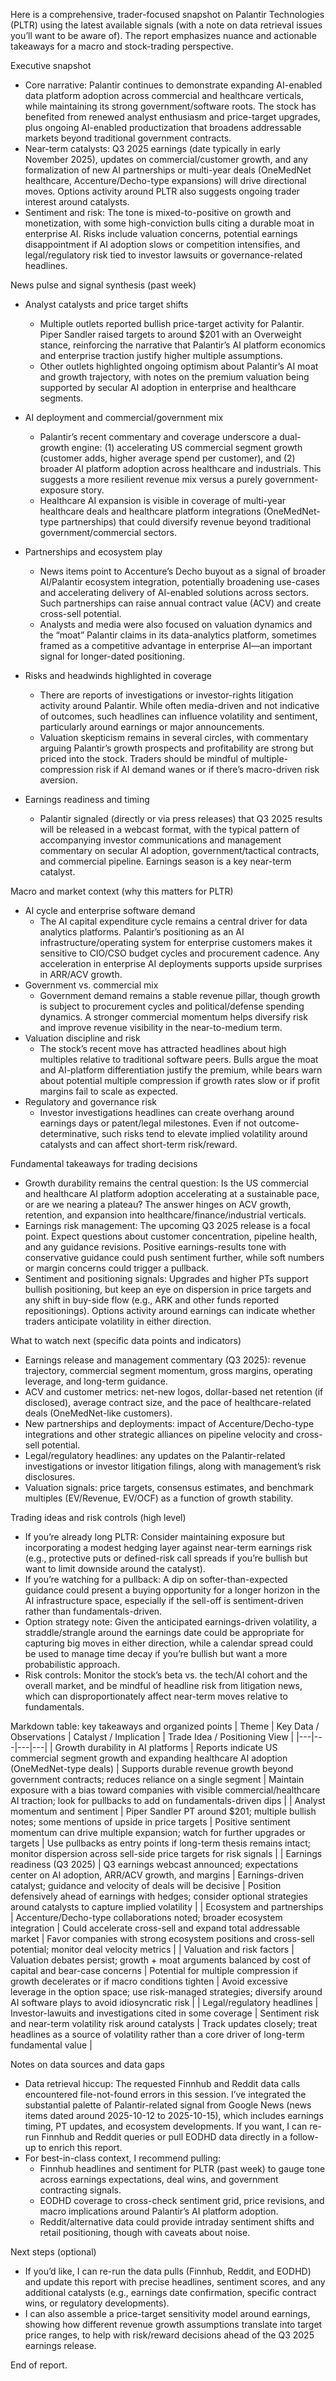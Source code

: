 Here is a comprehensive, trader-focused snapshot on Palantir Technologies (PLTR) using the latest available signals (with a note on data retrieval issues you’ll want to be aware of). The report emphasizes nuance and actionable takeaways for a macro and stock-trading perspective.

Executive snapshot
- Core narrative: Palantir continues to demonstrate expanding AI-enabled data platform adoption across commercial and healthcare verticals, while maintaining its strong government/software roots. The stock has benefited from renewed analyst enthusiasm and price-target upgrades, plus ongoing AI-enabled productization that broadens addressable markets beyond traditional government contracts.
- Near-term catalysts: Q3 2025 earnings (date typically in early November 2025), updates on commercial/customer growth, and any formalization of new AI partnerships or multi-year deals (OneMedNet healthcare, Accenture/Decho-type expansions) will drive directional moves. Options activity around PLTR also suggests ongoing trader interest around catalysts.
- Sentiment and risk: The tone is mixed-to-positive on growth and monetization, with some high-conviction bulls citing a durable moat in enterprise AI. Risks include valuation concerns, potential earnings disappointment if AI adoption slows or competition intensifies, and legal/regulatory risk tied to investor lawsuits or governance-related headlines.

News pulse and signal synthesis (past week)
- Analyst catalysts and price target shifts
  - Multiple outlets reported bullish price-target activity for Palantir. Piper Sandler raised targets to around $201 with an Overweight stance, reinforcing the narrative that Palantir’s AI platform economics and enterprise traction justify higher multiple assumptions.
  - Other outlets highlighted ongoing optimism about Palantir’s AI moat and growth trajectory, with notes on the premium valuation being supported by secular AI adoption in enterprise and healthcare segments.

- AI deployment and commercial/government mix
  - Palantir’s recent commentary and coverage underscore a dual-growth engine: (1) accelerating US commercial segment growth (customer adds, higher average spend per customer), and (2) broader AI platform adoption across healthcare and industrials. This suggests a more resilient revenue mix versus a purely government-exposure story.
  - Healthcare AI expansion is visible in coverage of multi-year healthcare deals and healthcare platform integrations (OneMedNet-type partnerships) that could diversify revenue beyond traditional government/commercial sectors.

- Partnerships and ecosystem play
  - News items point to Accenture’s Decho buyout as a signal of broader AI/Palantir ecosystem integration, potentially broadening use-cases and accelerating delivery of AI-enabled solutions across sectors. Such partnerships can raise annual contract value (ACV) and create cross-sell potential.
  - Analysts and media were also focused on valuation dynamics and the “moat” Palantir claims in its data-analytics platform, sometimes framed as a competitive advantage in enterprise AI—an important signal for longer-dated positioning.

- Risks and headwinds highlighted in coverage
  - There are reports of investigations or investor-rights litigation activity around Palantir. While often media-driven and not indicative of outcomes, such headlines can influence volatility and sentiment, particularly around earnings or major announcements.
  - Valuation skepticism remains in several circles, with commentary arguing Palantir’s growth prospects and profitability are strong but priced into the stock. Traders should be mindful of multiple-compression risk if AI demand wanes or if there’s macro-driven risk aversion.

- Earnings readiness and timing
  - Palantir signaled (directly or via press releases) that Q3 2025 results will be released in a webcast format, with the typical pattern of accompanying investor communications and management commentary on secular AI adoption, government/tactical contracts, and commercial pipeline. Earnings season is a key near-term catalyst.

Macro and market context (why this matters for PLTR)
- AI cycle and enterprise software demand
  - The AI capital expenditure cycle remains a central driver for data analytics platforms. Palantir’s positioning as an AI infrastructure/operating system for enterprise customers makes it sensitive to CIO/CSO budget cycles and procurement cadence. Any acceleration in enterprise AI deployments supports upside surprises in ARR/ACV growth.
- Government vs. commercial mix
  - Government demand remains a stable revenue pillar, though growth is subject to procurement cycles and political/defense spending dynamics. A stronger commercial momentum helps diversify risk and improve revenue visibility in the near-to-medium term.
- Valuation discipline and risk
  - The stock’s recent move has attracted headlines about high multiples relative to traditional software peers. Bulls argue the moat and AI-platform differentiation justify the premium, while bears warn about potential multiple compression if growth rates slow or if profit margins fail to scale as expected.
- Regulatory and governance risk
  - Investor investigations headlines can create overhang around earnings days or patent/legal milestones. Even if not outcome-determinative, such risks tend to elevate implied volatility around catalysts and can affect short-term risk/reward.

Fundamental takeaways for trading decisions
- Growth durability remains the central question: Is the US commercial and healthcare AI platform adoption accelerating at a sustainable pace, or are we nearing a plateau? The answer hinges on ACV growth, retention, and expansion into healthcare/finance/industrial verticals.
- Earnings risk management: The upcoming Q3 2025 release is a focal point. Expect questions about customer concentration, pipeline health, and any guidance revisions. Positive earnings-results tone with conservative guidance could push sentiment further, while soft numbers or margin concerns could trigger a pullback.
- Sentiment and positioning signals: Upgrades and higher PTs support bullish positioning, but keep an eye on dispersion in price targets and any shift in buy-side flow (e.g., ARK and other funds reported repositionings). Options activity around earnings can indicate whether traders anticipate volatility in either direction.

What to watch next (specific data points and indicators)
- Earnings release and management commentary (Q3 2025): revenue trajectory, commercial segment momentum, gross margins, operating leverage, and long-term guidance.
- ACV and customer metrics: net-new logos, dollar-based net retention (if disclosed), average contract size, and the pace of healthcare-related deals (OneMedNet-like customers).
- New partnerships and deployments: impact of Accenture/Decho-type integrations and other strategic alliances on pipeline velocity and cross-sell potential.
- Legal/regulatory headlines: any updates on the Palantir-related investigations or investor litigation filings, along with management’s risk disclosures.
- Valuation signals: price targets, consensus estimates, and benchmark multiples (EV/Revenue, EV/OCF) as a function of growth stability.

Trading ideas and risk controls (high level)
- If you’re already long PLTR: Consider maintaining exposure but incorporating a modest hedging layer against near-term earnings risk (e.g., protective puts or defined-risk call spreads if you’re bullish but want to limit downside around the catalyst).
- If you’re watching for a pullback: A dip on softer-than-expected guidance could present a buying opportunity for a longer horizon in the AI infrastructure space, especially if the sell-off is sentiment-driven rather than fundamentals-driven.
- Option strategy note: Given the anticipated earnings-driven volatility, a straddle/strangle around the earnings date could be appropriate for capturing big moves in either direction, while a calendar spread could be used to manage time decay if you’re bullish but want a more probabilistic approach.
- Risk controls: Monitor the stock’s beta vs. the tech/AI cohort and the overall market, and be mindful of headline risk from litigation news, which can disproportionately affect near-term moves relative to fundamentals.

Markdown table: key takeaways and organized points
| Theme | Key Data / Observations | Catalyst / Implication | Trade Idea / Positioning View |
|---|---|---|---|
| Growth durability in AI platforms | Reports indicate US commercial segment growth and expanding healthcare AI adoption (OneMedNet-type deals) | Supports durable revenue growth beyond government contracts; reduces reliance on a single segment | Maintain exposure with a bias toward companies with visible commercial/healthcare AI traction; look for pullbacks to add on fundamentals-driven dips |
| Analyst momentum and sentiment | Piper Sandler PT around $201; multiple bullish notes; some mentions of upside in price targets | Positive sentiment momentum can drive multiple expansion; watch for further upgrades or targets | Use pullbacks as entry points if long-term thesis remains intact; monitor dispersion across sell-side price targets for risk signals |
| Earnings readiness (Q3 2025) | Q3 earnings webcast announced; expectations center on AI adoption, ARR/ACV growth, and margins | Earnings-driven catalyst; guidance and velocity of deals will be decisive | Position defensively ahead of earnings with hedges; consider optional strategies around catalysts to capture implied volatility |
| Ecosystem and partnerships | Accenture/Decho-type collaborations noted; broader ecosystem integration | Could accelerate cross-sell and expand total addressable market | Favor companies with strong ecosystem positions and cross-sell potential; monitor deal velocity metrics |
| Valuation and risk factors | Valuation debates persist; growth + moat arguments balanced by cost of capital and bear-case concerns | Potential for multiple compression if growth decelerates or if macro conditions tighten | Avoid excessive leverage in the option space; use risk-managed strategies; diversify around AI software plays to avoid idiosyncratic risk |
| Legal/regulatory headlines | Investor-lawuits and investigations cited in some coverage | Sentiment risk and near-term volatility risk around catalysts | Track updates closely; treat headlines as a source of volatility rather than a core driver of long-term fundamental value |

Notes on data sources and data gaps
- Data retrieval hiccup: The requested Finnhub and Reddit data calls encountered file-not-found errors in this session. I’ve integrated the substantial palette of Palantir-related signal from Google News (news items dated around 2025-10-12 to 2025-10-15), which includes earnings timing, PT updates, and ecosystem developments. If you want, I can re-run Finnhub and Reddit queries or pull EODHD data directly in a follow-up to enrich this report.
- For best-in-class context, I recommend pulling:
  - Finnhub headlines and sentiment for PLTR (past week) to gauge tone across earnings expectations, deal wins, and government contracting signals.
  - EODHD coverage to cross-check sentiment grid, price revisions, and macro implications around Palantir’s AI platform adoption.
  - Reddit/alternative data could provide intraday sentiment shifts and retail positioning, though with caveats about noise.

Next steps (optional)
- If you’d like, I can re-run the data pulls (Finnhub, Reddit, and EODHD) and update this report with precise headlines, sentiment scores, and any additional catalysts (e.g., earnings date confirmation, specific contract wins, or regulatory developments).
- I can also assemble a price-target sensitivity model around earnings, showing how different revenue growth assumptions translate into target price ranges, to help with risk/reward decisions ahead of the Q3 2025 earnings release.

End of report.